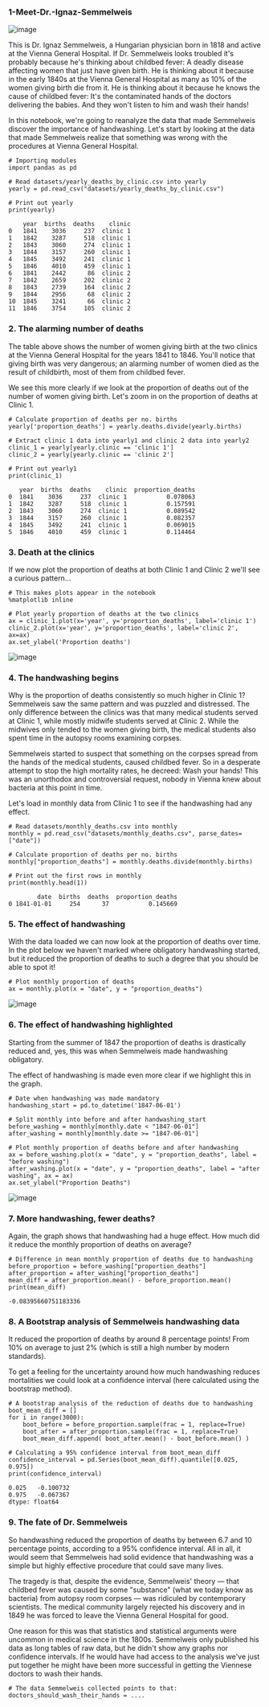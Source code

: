 ### 1-Meet-Dr.-Ignaz-Semmelweis

![image](https://user-images.githubusercontent.com/95379146/165156396-197c9541-f3d4-4a2d-a799-07a2bdd7ec5e.png)

This is Dr. Ignaz Semmelweis, a Hungarian physician born in 1818 and active at the Vienna General Hospital. If Dr. Semmelweis looks troubled it's probably because he's thinking about childbed fever: A deadly disease affecting women that just have given birth. He is thinking about it because in the early 1840s at the Vienna General Hospital as many as 10% of the women giving birth die from it. He is thinking about it because he knows the cause of childbed fever: It's the contaminated hands of the doctors delivering the babies. And they won't listen to him and wash their hands!

In this notebook, we're going to reanalyze the data that made Semmelweis discover the importance of handwashing. Let's start by looking at the data that made Semmelweis realize that something was wrong with the procedures at Vienna General Hospital.

```
# Importing modules
import pandas as pd

# Read datasets/yearly_deaths_by_clinic.csv into yearly
yearly = pd.read_csv("datasets/yearly_deaths_by_clinic.csv")

# Print out yearly
print(yearly)
```
```
    year  births  deaths    clinic
0   1841    3036     237  clinic 1
1   1842    3287     518  clinic 1
2   1843    3060     274  clinic 1
3   1844    3157     260  clinic 1
4   1845    3492     241  clinic 1
5   1846    4010     459  clinic 1
6   1841    2442      86  clinic 2
7   1842    2659     202  clinic 2
8   1843    2739     164  clinic 2
9   1844    2956      68  clinic 2
10  1845    3241      66  clinic 2
11  1846    3754     105  clinic 2
```
### 2. The alarming number of deaths
The table above shows the number of women giving birth at the two clinics at the Vienna General Hospital for the years 1841 to 1846. You'll notice that giving birth was very dangerous; an alarming number of women died as the result of childbirth, most of them from childbed fever.

We see this more clearly if we look at the proportion of deaths out of the number of women giving birth. Let's zoom in on the proportion of deaths at Clinic 1.
```
# Calculate proportion of deaths per no. births
yearly['proportion_deaths'] = yearly.deaths.divide(yearly.births)

# Extract clinic 1 data into yearly1 and clinic 2 data into yearly2
clinic_1 = yearly[yearly.clinic == 'clinic 1']
clinic_2 = yearly[yearly.clinic == 'clinic 2']

# Print out yearly1
print(clinic_1)
```
```
   year  births  deaths    clinic  proportion_deaths
0  1841    3036     237  clinic 1           0.078063
1  1842    3287     518  clinic 1           0.157591
2  1843    3060     274  clinic 1           0.089542
3  1844    3157     260  clinic 1           0.082357
4  1845    3492     241  clinic 1           0.069015
5  1846    4010     459  clinic 1           0.114464
```
### 3. Death at the clinics
If we now plot the proportion of deaths at both Clinic 1 and Clinic 2 we'll see a curious pattern…
```
# This makes plots appear in the notebook
%matplotlib inline

# Plot yearly proportion of deaths at the two clinics
ax = clinic_1.plot(x='year', y='proportion_deaths', label='clinic 1')
clinic_2.plot(x='year', y='proportion_deaths', label='clinic 2', ax=ax)
ax.set_ylabel('Proportion deaths')
```
![image](https://user-images.githubusercontent.com/95379146/165157128-48abddb3-19ae-4e23-af7f-cc1ad0727ed2.png)


### 4. The handwashing begins
Why is the proportion of deaths consistently so much higher in Clinic 1? Semmelweis saw the same pattern and was puzzled and distressed. The only difference between the clinics was that many medical students served at Clinic 1, while mostly midwife students served at Clinic 2. While the midwives only tended to the women giving birth, the medical students also spent time in the autopsy rooms examining corpses.

Semmelweis started to suspect that something on the corpses spread from the hands of the medical students, caused childbed fever. So in a desperate attempt to stop the high mortality rates, he decreed: Wash your hands! This was an unorthodox and controversial request, nobody in Vienna knew about bacteria at this point in time.

Let's load in monthly data from Clinic 1 to see if the handwashing had any effect.
```
# Read datasets/monthly_deaths.csv into monthly
monthly = pd.read_csv("datasets/monthly_deaths.csv", parse_dates=["date"])

# Calculate proportion of deaths per no. births
monthly["proportion_deaths"] = monthly.deaths.divide(monthly.births)

# Print out the first rows in monthly
print(monthly.head(1))
```
```
        date  births  deaths  proportion_deaths
0 1841-01-01     254      37           0.145669
```
### 5. The effect of handwashing
With the data loaded we can now look at the proportion of deaths over time. In the plot below we haven't marked where obligatory handwashing started, but it reduced the proportion of deaths to such a degree that you should be able to spot it!
```
# Plot monthly proportion of deaths
ax = monthly.plot(x = "date", y = "proportion_deaths")
```
![image](https://user-images.githubusercontent.com/95379146/165157417-a9512254-b2ce-43df-85b6-c635dd61cdf9.png)

### 6. The effect of handwashing highlighted
Starting from the summer of 1847 the proportion of deaths is drastically reduced and, yes, this was when Semmelweis made handwashing obligatory.

The effect of handwashing is made even more clear if we highlight this in the graph.
```
# Date when handwashing was made mandatory
handwashing_start = pd.to_datetime('1847-06-01')

# Split monthly into before and after handwashing_start
before_washing = monthly[monthly.date < "1847-06-01"]
after_washing = monthly[monthly.date >= "1847-06-01"]

# Plot monthly proportion of deaths before and after handwashing
ax = before_washing.plot(x = "date", y = "proportion_deaths", label = "before washing")
after_washing.plot(x = "date", y = "proportion_deaths", label = "after washing", ax = ax)
ax.set_ylabel("Proportion Deaths")
```
![image](https://user-images.githubusercontent.com/95379146/165157540-aac72e64-7532-40bd-9c76-8cc12369d932.png)


### 7. More handwashing, fewer deaths?
Again, the graph shows that handwashing had a huge effect. How much did it reduce the monthly proportion of deaths on average?
```
# Difference in mean monthly proportion of deaths due to handwashing
before_proportion = before_washing["proportion_deaths"]
after_proportion = after_washing["proportion_deaths"]
mean_diff = after_proportion.mean() - before_proportion.mean()
print(mean_diff)
```
```
-0.08395660751183336
```
### 8. A Bootstrap analysis of Semmelweis handwashing data
It reduced the proportion of deaths by around 8 percentage points! From 10% on average to just 2% (which is still a high number by modern standards).

To get a feeling for the uncertainty around how much handwashing reduces mortalities we could look at a confidence interval (here calculated using the bootstrap method).
```
# A bootstrap analysis of the reduction of deaths due to handwashing
boot_mean_diff = []
for i in range(3000):
    boot_before = before_proportion.sample(frac = 1, replace=True)
    boot_after = after_proportion.sample(frac = 1, replace=True)
    boot_mean_diff.append( boot_after.mean() - boot_before.mean() )

# Calculating a 95% confidence interval from boot_mean_diff 
confidence_interval = pd.Series(boot_mean_diff).quantile([0.025, 0.975])
print(confidence_interval)
```
```
0.025   -0.100732
0.975   -0.067367
dtype: float64
```
### 9. The fate of Dr. Semmelweis
So handwashing reduced the proportion of deaths by between 6.7 and 10 percentage points, according to a 95% confidence interval. All in all, it would seem that Semmelweis had solid evidence that handwashing was a simple but highly effective procedure that could save many lives.

The tragedy is that, despite the evidence, Semmelweis' theory — that childbed fever was caused by some "substance" (what we today know as bacteria) from autopsy room corpses — was ridiculed by contemporary scientists. The medical community largely rejected his discovery and in 1849 he was forced to leave the Vienna General Hospital for good.

One reason for this was that statistics and statistical arguments were uncommon in medical science in the 1800s. Semmelweis only published his data as long tables of raw data, but he didn't show any graphs nor confidence intervals. If he would have had access to the analysis we've just put together he might have been more successful in getting the Viennese doctors to wash their hands.

```
# The data Semmelweis collected points to that:
doctors_should_wash_their_hands = ....
```
